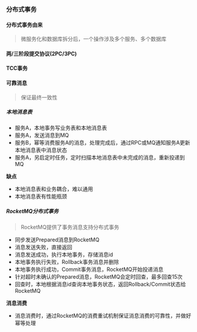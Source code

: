 ### 分布式事务

#### 分布式事务由来

> 微服务化和数据库拆分后，一个操作涉及多个服务、多个数据库

#### 两/三阶段提交协议(2PC/3PC)

#### TCC事务

#### 可靠消息

> 保证最终一致性

##### 本地消息表

* 服务A，本地事务写业务表和本地消息表
* 服务A，发送消息到MQ
* 服务B，幂等消费服务A的消息，处理完成后，通过RPC或MQ通知服务A更新本地消息表中消息状态
* 服务A，另启定时任务，定时扫描本地消息表中未完成的消息，重新投递到MQ

**缺点**

* 本地消息表和业务耦合，难以通用
* 本地消息表有性能瓶颈

##### RocketMQ分布式事务

> RocketMQ提供了事务消息支持分布式事务

* 同步发送Prepared消息到RocketMQ
* 消息发送失败，直接返回
* 消息发送成功，执行本地事务，存储消息id
* 本地事务执行失败，Rollback事务消息并删除
* 本地事务执行成功，Commit事务消息，RocketMQ开始投递消息
* 针对超时未确认的Prepared消息，RocketMQ会定时回查，最多回查15次
* 回查时，本地根据消息id查询本地事务状态，返回Rollback/Commit状态给RocketMQ

**消息消费**

* 消息消费时，通过RocketMQ的消费重试机制保证消息消费的可靠性，并做好幂等处理
